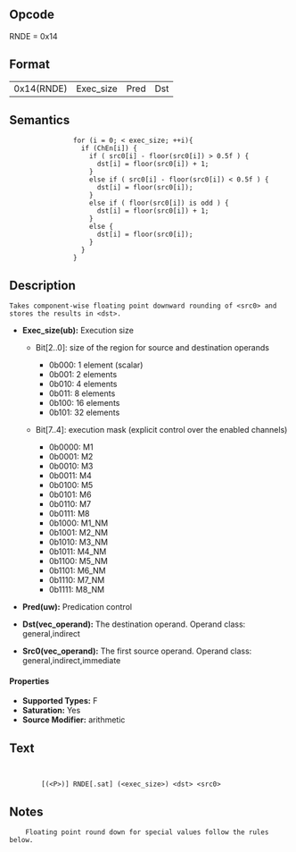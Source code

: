<!---======================= begin_copyright_notice ============================

Copyright (C) 2020-2021 Intel Corporation

SPDX-License-Identifier: MIT

============================= end_copyright_notice ==========================-->

 

## Opcode

  RNDE = 0x14

## Format

| | | | |
| --- | --- | --- | --- |
| 0x14(RNDE) | Exec_size | Pred | Dst | Src0 |


## Semantics




                    for (i = 0; < exec_size; ++i){
                      if (ChEn[i]) {
                        if ( src0[i] - floor(src0[i]) > 0.5f ) {
                          dst[i] = floor(src0[i]) + 1;
                        }
                        else if ( src0[i] - floor(src0[i]) < 0.5f ) {
                          dst[i] = floor(src0[i]);
                        }
                        else if ( floor(src0[i]) is odd ) {
                          dst[i] = floor(src0[i]) + 1;
                        }
                        else {
                          dst[i] = floor(src0[i]);
                        }
                      }
                    }

## Description



    Takes component-wise floating point downward rounding of <src0> and stores the results in <dst>.

- **Exec_size(ub):** Execution size
 
  - Bit[2..0]: size of the region for source and destination operands
 
    - 0b000:  1 element (scalar) 
    - 0b001:  2 elements 
    - 0b010:  4 elements 
    - 0b011:  8 elements 
    - 0b100:  16 elements 
    - 0b101:  32 elements 
  - Bit[7..4]: execution mask (explicit control over the enabled channels)
 
    - 0b0000:  M1 
    - 0b0001:  M2 
    - 0b0010:  M3 
    - 0b0011:  M4 
    - 0b0100:  M5 
    - 0b0101:  M6 
    - 0b0110:  M7 
    - 0b0111:  M8 
    - 0b1000:  M1_NM 
    - 0b1001:  M2_NM 
    - 0b1010:  M3_NM 
    - 0b1011:  M4_NM 
    - 0b1100:  M5_NM 
    - 0b1101:  M6_NM 
    - 0b1110:  M7_NM 
    - 0b1111:  M8_NM
- **Pred(uw):** Predication control

- **Dst(vec_operand):** The destination operand. Operand class: general,indirect

- **Src0(vec_operand):** The first source operand. Operand class: general,indirect,immediate

#### Properties
- **Supported Types:** F 
- **Saturation:** Yes 
- **Source Modifier:** arithmetic 


## Text
```
    

		[(<P>)] RNDE[.sat] (<exec_size>) <dst> <src0>
```



## Notes



		Floating point round down for special values follow the rules below.
